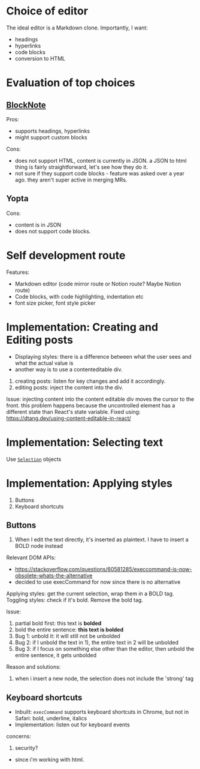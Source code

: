 # Choice of editor

The ideal editor is a Markdown clone. Importantly, I want:
- headings
- hyperlinks
- code blocks
- conversion to HTML

# Evaluation of top choices

## [BlockNote](https://github.com/TypeCellOS/BlockNote)

Pros:
- supports headings, hyperlinks
- might support custom blocks

Cons:
- does not support HTML, content is currently in JSON. a JSON to html thing is fairly straightforward, let's see how they do it. 
- not sure if they support code blocks - feature was asked over a year ago. they aren't super active in merging MRs.

## Yopta

Cons:
- content is in JSON
- does not support code blocks.

# Self development route

Features:
- Markdown editor (code mirror route or Notion route? Maybe Notion route)
- Code blocks, with code highlighting, indentation etc
- font size picker, font style picker

# Implementation: Creating and Editing posts
- Displaying styles: there is a difference between what the user sees and what the actual value is
- another way is to use a contenteditable div.

1. creating posts: listen for key changes and add it accordingly.
2. editing posts: inject the content into the div.

Issue: injecting content into the content editable div moves the cursor to the front. this problem happens because the uncontrolled element has a different state than React's state variable. Fixed using: https://dtang.dev/using-content-editable-in-react/

# Implementation: Selecting text

Use [`Selection`](https://developer.mozilla.org/en-US/docs/Web/API/Selection) objects

# Implementation: Applying styles

1. Buttons
2. Keyboard shortcuts

## Buttons
1. When I edit the text directly, it's inserted as plaintext.
I have to insert a BOLD node instead

Relevant DOM APIs:
- https://stackoverflow.com/questions/60581285/execcommand-is-now-obsolete-whats-the-alternative
- decided to use execCommand for now since there is no alternative

Applying styles: get the current selection, wrap them in a BOLD tag.
Toggling styles: check if it's bold. Remove the bold tag.

Issue:
1. partial bold first: this text is <strong>bolded</strong>
2. bold the entire sentence: <strong>this text is <strong>bolded</strong></strong>
3. Bug 1: unbold it: it will still not be unbolded
4. Bug 2: if I unbold the text in 1), the entire text in 2 will be unbolded
5. Bug 3: if I focus on something else other than the editor, then unbold the entire sentence, it gets unbolded

Reason and solutions:
1. when i insert a new node, the selection does not include the 'strong' tag

## Keyboard shortcuts
- Inbuilt: `execCommand` supports keyboard shortcuts in Chrome, but not in Safari: bold, underline, italics
- Implementation: listen out for keyboard events

concerns:
1. security?
- since i'm working with html.
